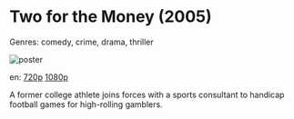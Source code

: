 # Two for the Money (2005)

Genres: comedy, crime, drama, thriller

![poster](http://image.tmdb.org/t/p/w500/6Oc8AubEs3YwqBRGi5of8QkLA33.jpg)

en:
  [720p](magnet:?xt=urn:btih:683D199665C28039306933C25B70467BC02B029F&tr=udp://glotorrents.pw:6969/announce&tr=udp://tracker.opentrackr.org:1337/announce&tr=udp://torrent.gresille.org:80/announce&tr=udp://tracker.openbittorrent.com:80&tr=udp://tracker.coppersurfer.tk:6969&tr=udp://tracker.leechers-paradise.org:6969&tr=udp://p4p.arenabg.ch:1337&tr=udp://tracker.internetwarriors.net:1337)
  [1080p](magnet:?xt=urn:btih:4CCA1C8056D5156EC1A0C002457ABEEA6460188E&tr=udp://glotorrents.pw:6969/announce&tr=udp://tracker.opentrackr.org:1337/announce&tr=udp://torrent.gresille.org:80/announce&tr=udp://tracker.openbittorrent.com:80&tr=udp://tracker.coppersurfer.tk:6969&tr=udp://tracker.leechers-paradise.org:6969&tr=udp://p4p.arenabg.ch:1337&tr=udp://tracker.internetwarriors.net:1337)
  


A former college athlete joins forces with a sports consultant to handicap football games for high-rolling gamblers.